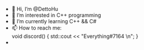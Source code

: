 - 👋 Hi, I’m @DettoHu
- 👀 I’m interested in C++ programming
- 🌱 I’m currently learning C++ && C#
- 📫 How to reach me:   
         void discord()
          { 
          std::cout << "Everything#7164 \n";
          }
-
<!---
DettoHu/DettoHu is a ✨ special ✨ repository because its `README.md` (this file) appears on your GitHub profile.
You can click the Preview link to take a look at your changes.
--->
